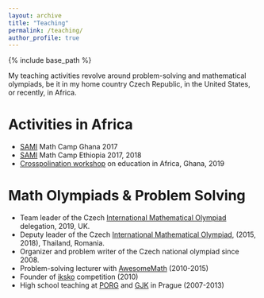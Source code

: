 ```yaml
---
layout: archive
title: "Teaching"
permalink: /teaching/
author_profile: true
---
```


{% include base_path %}

My teaching activities revolve around problem-solving and mathematical olympiads, be it in my home country Czech Republic, in the United States, or recently, in Africa.

Activities in Africa
========

* [SAMI](https://samicharity.co.uk/) Math Camp Ghana 2017
* [SAMI](https://samicharity.co.uk/) Math Camp Ethiopia 2017, 2018
* [Crosspolination workshop](https://crosspollinationghana2019.wordpress.com/) on education in Africa, Ghana, 2019


Math Olympiads & Problem Solving
========

* Team leader of the Czech [International Mathematical Olympiad](imo-official.org) delegation, 2019, UK.
* Deputy leader of the Czech [International Mathematical Olympiad](imo-official.org), (2015, 2018), Thailand, Romania.
* Organizer and problem writer of the Czech national olympiad since 2008.
* Problem-solving lecturer with [AwesomeMath](awesomemath.org) (2010-2015)
* Founder of [iksko](iksko.org) competition (2010)
* High school teaching at [PORG](porg.cz) and [GJK](www.gjk.cz) in Prague (2007-2013)



